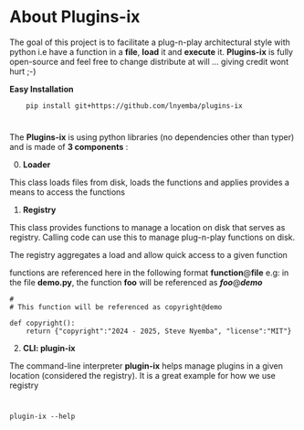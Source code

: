 # About Plugins-ix

The goal of this project is to facilitate a plug-n-play architectural style with python i.e have a function in a **file**, **load** it and **execute** it. **Plugins-ix** is fully open-source and feel free to change distribute at will ... giving credit wont hurt ;-)

**Easy Installation**
    
        pip install git+https://github.com/lnyemba/plugins-ix

#

The **Plugins-ix** is using python libraries (no dependencies other than typer) and is made of **3 components** :

0. **Loader**

This class loads files from disk, loads the functions and applies provides a means to access the functions


1. **Registry**

This class provides functions to manage a location on disk that serves as registry. Calling code can use this to manage plug-n-play functions on disk.

The registry aggregates a load and allow quick access to a given function

functions are referenced here in the following format **function**@**file** e.g: in the file **demo.py**, the function **foo** will be referenced as ***foo***@***demo***

    #
    # This function will be referenced as copyright@demo

    def copyright():
        return {"copyright":"2024 - 2025, Steve Nyemba", "license":"MIT"}



2. **CLI: plugin-ix**

The command-line interpreter **plugin-ix** helps manage plugins in a given location (considered the registry). It is a great example for how we use registry

#
    plugin-ix --help
